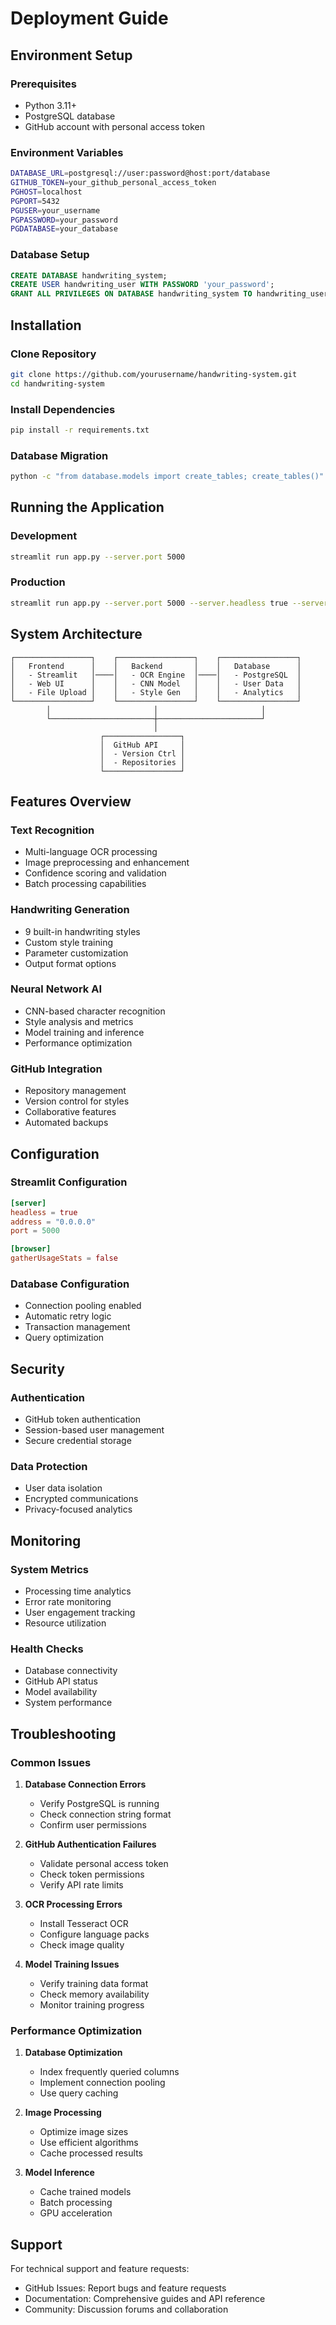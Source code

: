 # Deployment Guide

## Environment Setup

### Prerequisites
- Python 3.11+
- PostgreSQL database
- GitHub account with personal access token

### Environment Variables
```bash
DATABASE_URL=postgresql://user:password@host:port/database
GITHUB_TOKEN=your_github_personal_access_token
PGHOST=localhost
PGPORT=5432
PGUSER=your_username
PGPASSWORD=your_password
PGDATABASE=your_database
```

### Database Setup
```sql
CREATE DATABASE handwriting_system;
CREATE USER handwriting_user WITH PASSWORD 'your_password';
GRANT ALL PRIVILEGES ON DATABASE handwriting_system TO handwriting_user;
```

## Installation

### Clone Repository
```bash
git clone https://github.com/yourusername/handwriting-system.git
cd handwriting-system
```

### Install Dependencies
```bash
pip install -r requirements.txt
```

### Database Migration
```bash
python -c "from database.models import create_tables; create_tables()"
```

## Running the Application

### Development
```bash
streamlit run app.py --server.port 5000
```

### Production
```bash
streamlit run app.py --server.port 5000 --server.headless true --server.address 0.0.0.0
```

## System Architecture

```
┌─────────────────┐    ┌─────────────────┐    ┌─────────────────┐
│   Frontend      │    │   Backend       │    │   Database      │
│   - Streamlit   │────│   - OCR Engine  │────│   - PostgreSQL  │
│   - Web UI      │    │   - CNN Model   │    │   - User Data   │
│   - File Upload │    │   - Style Gen   │    │   - Analytics   │
└─────────────────┘    └─────────────────┘    └─────────────────┘
        │                       │                       │
        └───────────────────────┼───────────────────────┘
                                │
                    ┌─────────────────┐
                    │  GitHub API     │
                    │  - Version Ctrl │
                    │  - Repositories │
                    └─────────────────┘
```

## Features Overview

### Text Recognition
- Multi-language OCR processing
- Image preprocessing and enhancement
- Confidence scoring and validation
- Batch processing capabilities

### Handwriting Generation
- 9 built-in handwriting styles
- Custom style training
- Parameter customization
- Output format options

### Neural Network AI
- CNN-based character recognition
- Style analysis and metrics
- Model training and inference
- Performance optimization

### GitHub Integration
- Repository management
- Version control for styles
- Collaborative features
- Automated backups

## Configuration

### Streamlit Configuration
```toml
[server]
headless = true
address = "0.0.0.0"
port = 5000

[browser]
gatherUsageStats = false
```

### Database Configuration
- Connection pooling enabled
- Automatic retry logic
- Transaction management
- Query optimization

## Security

### Authentication
- GitHub token authentication
- Session-based user management
- Secure credential storage

### Data Protection
- User data isolation
- Encrypted communications
- Privacy-focused analytics

## Monitoring

### System Metrics
- Processing time analytics
- Error rate monitoring
- User engagement tracking
- Resource utilization

### Health Checks
- Database connectivity
- GitHub API status
- Model availability
- System performance

## Troubleshooting

### Common Issues

1. **Database Connection Errors**
   - Verify PostgreSQL is running
   - Check connection string format
   - Confirm user permissions

2. **GitHub Authentication Failures**
   - Validate personal access token
   - Check token permissions
   - Verify API rate limits

3. **OCR Processing Errors**
   - Install Tesseract OCR
   - Configure language packs
   - Check image quality

4. **Model Training Issues**
   - Verify training data format
   - Check memory availability
   - Monitor training progress

### Performance Optimization

1. **Database Optimization**
   - Index frequently queried columns
   - Implement connection pooling
   - Use query caching

2. **Image Processing**
   - Optimize image sizes
   - Use efficient algorithms
   - Cache processed results

3. **Model Inference**
   - Cache trained models
   - Batch processing
   - GPU acceleration

## Support

For technical support and feature requests:
- GitHub Issues: Report bugs and feature requests
- Documentation: Comprehensive guides and API reference
- Community: Discussion forums and collaboration
